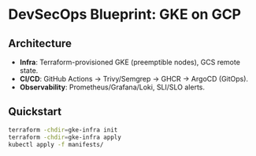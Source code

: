 # DevSecOps Blueprint: GKE on GCP  

## **Architecture**  
- **Infra**: Terraform-provisioned GKE (preemptible nodes), GCS remote state.  
- **CI/CD**: GitHub Actions → Trivy/Semgrep → GHCR → ArgoCD (GitOps).  
- **Observability**: Prometheus/Grafana/Loki, SLI/SLO alerts.  

## **Quickstart**  
```bash
terraform -chdir=gke-infra init  
terraform -chdir=gke-infra apply  
kubectl apply -f manifests/  